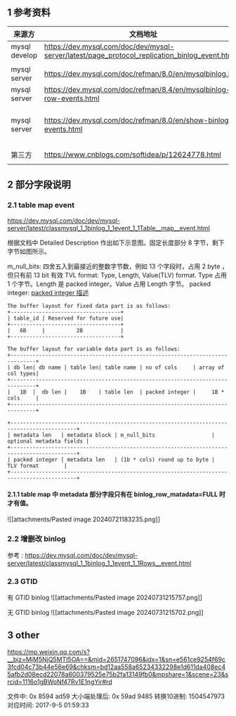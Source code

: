 ## 1 参考资料

| 来源方           | 文档地址                                                                                          | 备注              |
| ------------- | --------------------------------------------------------------------------------------------- | :-------------- |
| mysql develop | https://dev.mysql.com/doc/dev/mysql-server/latest/page_protocol_replication_binlog_event.html |                 |
|               |                                                                                               |                 |
| mysql server  | https://dev.mysql.com/doc/refman/8.0/en/mysqlbinlog.html                                      |                 |
| mysql server  | https://dev.mysql.com/doc/refman/8.4/en/mysqlbinlog-row-events.html                           |                 |
| mysql server  | https://dev.mysql.com/doc/refman/8.0/en/show-binlog-events.html                               | show event 语句用法 |
|               |                                                                                               |                 |
| 第三方           | https://www.cnblogs.com/softidea/p/12624778.html                                              |                 |
|               |                                                                                               |                 |

## 2 部分字段说明
### 2.1 table map event
https://dev.mysql.com/doc/dev/mysql-server/latest/classmysql_1_1binlog_1_1event_1_1Table__map__event.html

根据文档中 Detailed Description 作出如下示意图。固定长度部分  8 字节，剩下字节如图所示。

m_null_bits:  四舍五入到最接近的整数字节数，例如 13 个字段时，占用 2 byte ，但只有前 13 bit 有效
TVL format: Type, Length, Value(TLV) format. Type 占用 1 个字节。Length 是 packed integer。Value 占用 Length 字节。
packed integer: [packed integer 描述](https://dev.mysql.com/doc/dev/mysql-server/latest/classmysql_1_1binlog_1_1event_1_1Binary__log__event.html#packed_integer)

```
The buffer layout for fixed data part is as follows:
+-----------------------------------+
| table_id | Reserved for future use|
+-----------------------------------+
|   6B     |          2B            |
+-----------------------------------+

The buffer layout for variable data part is as follows:
+------------------------------------------------------------------------------+
| db len| db name | table len| table name | no of cols     | array of col types|
+------------------------------------------------------------------------------+
|   1B  |  db len |    1B    | table len  | packed integer |     1B * cols     |
+------------------------------------------------------------------------------+

+-------------------------------------------------------------------------------------------+
| metadata len   | metadata block | m_null_bits                  | optional metadata fields |
+-------------------------------------------------------------------------------------------+
| packed integer | metadata len   | (1b * cols) round up to byte |        TLV format        |
+-------------------------------------------------------------------------------------------+
```


#### 2.1.1 table map 中 metadata 部分字段只有在 binlog_row_matadata=FULL 时才有值。
![[attachments/Pasted image 20240721183235.png]]

### 2.2 增删改 binlog
参考 :  https://dev.mysql.com/doc/dev/mysql-server/latest/classmysql_1_1binlog_1_1event_1_1Rows__event.html


### 2.3 GTID
有 GTID binlog
![[attachments/Pasted image 20240731215757.png]]

无 GTID binlog
![[attachments/Pasted image 20240731215702.png]]








## 3 other
https://mp.weixin.qq.com/s?__biz=MjM5NjQ5MTI5OA==&mid=2651747096&idx=1&sn=e561ce9254f69c3fcd04c73b44e56e69&chksm=bd12aa558a65234332298e1d611da408ec45afb2d08ecd22078a600379525e75b2fa13149fb0&mpshare=1&scene=23&srcid=1116o1gBWoNf47Rv1E1ngYir#rd

文件中:              0x 8594 ad59
大小端处理后:    0x 59ad 9485
转换10进制:       1504547973
对应时间:           2017-9-5  01:59:33


